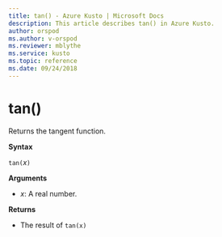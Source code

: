 ```yaml
---
title: tan() - Azure Kusto | Microsoft Docs
description: This article describes tan() in Azure Kusto.
author: orspod
ms.author: v-orspod
ms.reviewer: mblythe
ms.service: kusto
ms.topic: reference
ms.date: 09/24/2018
---
```

# tan()

Returns the tangent function.

**Syntax**

`tan(`*x*`)`

**Arguments**

* *x*: A real number.

**Returns**

* The result of `tan(x)`